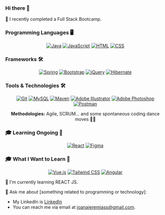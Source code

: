 ### Hi there 👋


 🚀 I recently completed a Full Stack Bootcamp.

<!-- Programming Languages -->
### Programming Languages 🖥️

<div align="center">
  <a href="https://www.java.com/en/" target="_blank"><img src="https://skillicons.dev/icons?i=java" alt="Java"></a>
  <a href="https://www.javascript.com/" target="_blank"><img src="https://skillicons.dev/icons?i=javascript" alt="JavaScript"></a>
  <a href="https://html.com/" target="_blank"><img src="https://skillicons.dev/icons?i=html" alt="HTML"></a>
  <a href="https://github.com/ShootiePT" target="_blank"><img src="https://skillicons.dev/icons?i=css" alt="CSS"></a>
</div>

<!-- Frameworks -->
### Frameworks 🛠️

<div align="center">
  <a href="https://spring.io/" target="_blank"><img src="https://skillicons.dev/icons?i=spring" alt="Spring"></a>
  <a href="https://getbootstrap.com/" target="_blank"><img src="https://skillicons.dev/icons?i=bootstrap" alt="Bootstrap"></a>
  <a href="https://jquery.com/" target="_blank"><img src="https://skillicons.dev/icons?i=jquery" alt="jQuery"></a>
    <a href="https://jquery.com/" target="_blank"><img src="https://skillicons.dev/icons?i=hibernate" alt="Hibernate"></a>
</div>

<!-- Tools & Technologies -->
### Tools & Technologies 🛠️

<div align="center">
  <a href="https://git-scm.com/" target="_blank"><img src="https://skillicons.dev/icons?i=git" alt="Git"></a>
  <a href="https://www.mysql.com/" target="_blank"><img src="https://skillicons.dev/icons?i=mysql" alt="MySQL"></a>
  <a href="https://maven.apache.org/" target="_blank"><img src="https://skillicons.dev/icons?i=maven" alt="Maven"></a>
  <a href="https://www.adobe.com/" target="_blank"><img src="https://skillicons.dev/icons?i=ai" alt="Adobe Illustrator"></a>
  <a href="https://www.adobe.com/" target="_blank"><img src="https://skillicons.dev/icons?i=ps" alt="Adobe Photoshop"></a>
  <a href="https://www.adobe.com/" target="_blank"><img src="https://skillicons.dev/icons?i=postman" alt="Postman"></a>
  
  **Methodologies:** Agile, SCRUM... and some spontaneous coding dance moves 💃🕺
</div>

<!-- Learning Ongoing -->
### 🎓 Learning Ongoing 🚀

<div align="center">
  <a href="https://react.dev/" target="_blank"><img src="https://skillicons.dev/icons?i=react" alt="React"></a>
  <a href="https://www.figma.com/" target="_blank"><img src="https://skillicons.dev/icons?i=figma" alt="Figma"></a>
</div>

<!-- What I want to learn -->
### 🎓 What I Want to Learn 🌟

<div align="center">
  <a href="https://vuejs.org/" target="_blank"><img src="https://skillicons.dev/icons?i=vue" alt="Vue.js"></a>
  <a href="https://tailwindcss.com/" target="_blank"><img src="https://skillicons.dev/icons?i=tailwind" alt="Tailwind CSS"></a>
  <a href="https://www.figma.com/" target="_blank"><img src="https://skillicons.dev/icons?i=angular" alt="Angular"></a>
</div>






 🌱 I'm currently learning REACT JS.

 

 💬 Ask me about [something related to programming or technology]:

- My LinkedIn is [LinkedIn](https://www.linkedin.com/in/joanajeremias/)
- You can reach me via email at [joanajeremiass@gmail.com](mailto:joanajeremiass@gmail.com).



